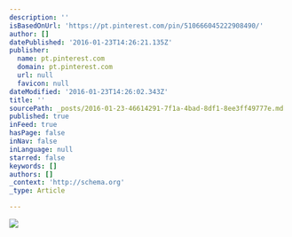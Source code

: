 ```yaml
---
description: ''
isBasedOnUrl: 'https://pt.pinterest.com/pin/510666045222908490/'
author: []
datePublished: '2016-01-23T14:26:21.135Z'
publisher:
  name: pt.pinterest.com
  domain: pt.pinterest.com
  url: null
  favicon: null
dateModified: '2016-01-23T14:26:02.343Z'
title: ''
sourcePath: _posts/2016-01-23-46614291-7f1a-4bad-8df1-8ee3ff49777e.md
published: true
inFeed: true
hasPage: false
inNav: false
inLanguage: null
starred: false
keywords: []
authors: []
_context: 'http://schema.org'
_type: Article

---
```

![](https://s-media-cache-ak0.pinimg.com/736x/e6/dd/de/e6ddde6943ee544cab6ea8205db051e5.jpg)